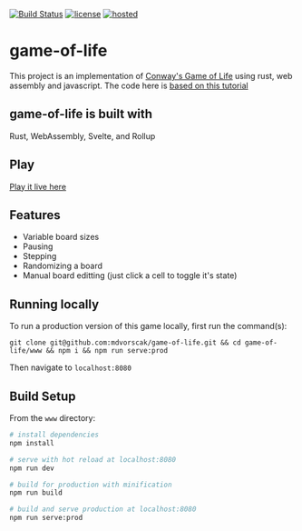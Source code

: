 [![Build Status][travis-image]][travis-url] [![license][license-image]][license-url] [![hosted][hosted-image]][hosted-url]

# game-of-life

This project is an implementation of [Conway's Game of Life](https://en.wikipedia.org/wiki/Conway%27s_Game_of_Life) using rust, web assembly and javascript. The code here is [based on this tutorial](https://rustwasm.github.io/docs/book/game-of-life/introduction.html)

## game-of-life is built with

Rust, WebAssembly, Svelte, and Rollup

## Play

[Play it live here][hosted-url]

## Features

- Variable board sizes
- Pausing
- Stepping
- Randomizing a board
- Manual board editting (just click a cell to toggle it's state)

## Running locally

To run a production version of this game locally, first run the command(s):

`git clone git@github.com:mdvorscak/game-of-life.git && cd game-of-life/www && npm i && npm run serve:prod`

Then navigate to `localhost:8080`

## Build Setup

From the `www` directory:

```bash
# install dependencies
npm install

# serve with hot reload at localhost:8080
npm run dev

# build for production with minification
npm run build

# build and serve production at localhost:8080
npm run serve:prod

```

[travis-url]: https://app.travis-ci.com/github/mdvorscak/game-of-life
[travis-image]: https://img.shields.io/travis/com/mdvorscak/game-of-life?style=flat-square
[license-url]: MIT-LICENSE.txt
[license-image]: https://img.shields.io/github/license/mdvorscak/game-of-life?style=flat-square
[hosted-url]: https://mdvorscak-game-of-life.surge.sh/
[hosted-image]: https://img.shields.io/badge/Hosted%20On-Surge-green.svg?style=flat-square
